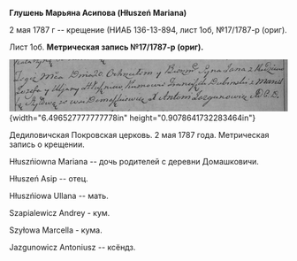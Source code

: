 **Глушень Марьяна Асипова (Hłuszeń Mariana)**

2 мая 1787 г -- крещение (НИАБ 136-13-894, лист 1об, №17/1787-р (ориг).

Лист 1об. **Метрическая запись №17/1787-р (ориг).**

![](./media/9ad82317aadc35e26a34df98762600ff58fa98e2.png){width="6.496527777777778in"
height="0.9078641732283464in"}

Дедиловичская Покровская церковь. 2 мая 1787 года. Метрическая запись о
крещении.

Hłuszńiowna Mariana -- дочь родителей с деревни Домашковичи.

Hłuszeń Asip -- отец.

Hłuszńiowa Ullana -- мать.

Szapialewicz Andrey - кум.

Szyłowa Marcella - кума.

Jazgunowicz Antoniusz -- ксёндз.
